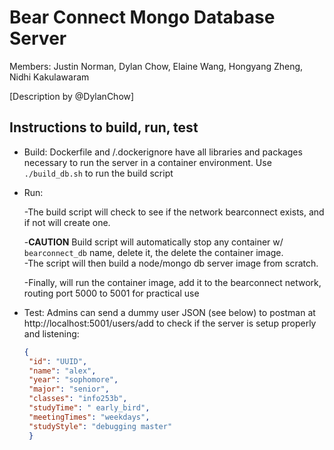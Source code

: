 # Bear Connect Mongo Database Server

Members: Justin Norman, Dylan Chow, Elaine Wang, Hongyang Zheng, Nidhi Kakulawaram

[Description by @DylanChow]

## Instructions to build, run, test

* Build: Dockerfile and /.dockerignore have all libraries and packages necessary to run the server in a container environment.  Use ```./build_db.sh``` to run the build script 
* Run:
 
  -The build script will check to see if the network bearconnect exists, and if not will create one. 
  
  -**CAUTION** Build script will automatically stop any container w/ ```bearconnect_db``` name, delete it, the delete the container image.  
  -The script will then build a node/mongo db server image from scratch. 
  
  -Finally, will run the container image, add it to the bearconnect network, routing port 5000 to 5001 for practical use
  
* Test: Admins can send a dummy user JSON (see below) to postman at http://localhost:5001/users/add to check if the server is setup properly and listening:
   ```json
   {
    "id": "UUID",
    "name": "alex",
    "year": "sophomore",
    "major": "senior",
    "classes": "info253b",
    "studyTime": " early_bird",
    "meetingTimes": "weekdays",
    "studyStyle": "debugging master"
    }
    ```
